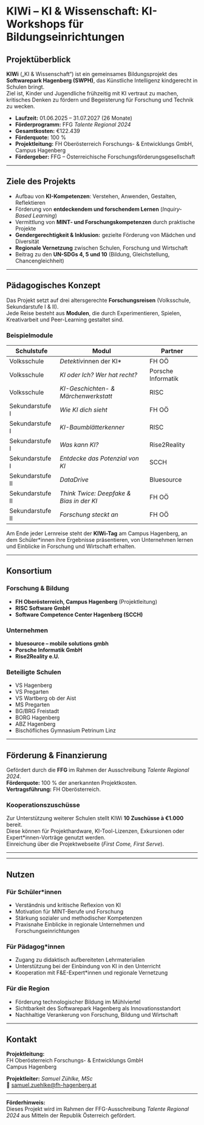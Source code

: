 # KIWi – KI & Wissenschaft: KI-Workshops für Bildungseinrichtungen

## Projektüberblick
**KIWi** („KI & Wissenschaft“) ist ein gemeinsames Bildungsprojekt des **Softwarepark Hagenberg (SWPH)**, das Künstliche Intelligenz kindgerecht in Schulen bringt.  
Ziel ist, Kinder und Jugendliche frühzeitig mit KI vertraut zu machen, kritisches Denken zu fördern und Begeisterung für Forschung und Technik zu wecken.

- **Laufzeit:** 01.06.2025 – 31.07.2027 (26 Monate)  
- **Förderprogramm:** FFG *Talente Regional 2024*  
- **Gesamtkosten:** €122.439  
- **Förderquote:** 100 %  
- **Projektleitung:** FH Oberösterreich Forschungs- & Entwicklungs GmbH, Campus Hagenberg  
- **Fördergeber:** FFG – Österreichische Forschungsförderungsgesellschaft  

---

## Ziele des Projekts
- Aufbau von **KI-Kompetenzen**: Verstehen, Anwenden, Gestalten, Reflektieren  
- Förderung von **entdeckendem und forschendem Lernen** (*Inquiry-Based Learning*)  
- Vermittlung von **MINT- und Forschungskompetenzen** durch praktische Projekte  
- **Gendergerechtigkeit & Inklusion:** gezielte Förderung von Mädchen und Diversität  
- **Regionale Vernetzung** zwischen Schulen, Forschung und Wirtschaft  
- Beitrag zu den **UN-SDGs 4, 5 und 10** (Bildung, Gleichstellung, Chancengleichheit)

---

## Pädagogisches Konzept
Das Projekt setzt auf drei altersgerechte **Forschungsreisen** (Volksschule, Sekundarstufe I & II).  
Jede Reise besteht aus **Modulen**, die durch Experimentieren, Spielen, Kreativarbeit und Peer-Learning gestaltet sind.

### Beispielmodule

| Schulstufe | Modul | Partner |
|-------------|--------|----------|
| Volksschule | *Detektiv*innen der KI* | FH OÖ |
| Volksschule | *KI oder Ich? Wer hat recht?* | Porsche Informatik |
| Volksschule | *KI-Geschichten- & Märchenwerkstatt* | RISC |
| Sekundarstufe I | *Wie KI dich sieht* | FH OÖ |
| Sekundarstufe I | *KI-Baumblätterkenner* | RISC |
| Sekundarstufe I | *Was kann KI?* | Rise2Reality |
| Sekundarstufe I | *Entdecke das Potenzial von KI* | SCCH |
| Sekundarstufe II | *DataDrive* | Bluesource |
| Sekundarstufe II | *Think Twice: Deepfake & Bias in der KI* | FH OÖ |
| Sekundarstufe II | *Forschung steckt an* | FH OÖ |

Am Ende jeder Lernreise steht der **KIWi-Tag** am Campus Hagenberg, an dem Schüler*innen ihre Ergebnisse präsentieren, von Unternehmen lernen und Einblicke in Forschung und Wirtschaft erhalten.

---

## Konsortium

### Forschung & Bildung
- **FH Oberösterreich, Campus Hagenberg** (Projektleitung)
- **RISC Software GmbH**
- **Software Competence Center Hagenberg (SCCH)**

### Unternehmen
- **bluesource – mobile solutions gmbh**
- **Porsche Informatik GmbH**
- **Rise2Reality e.U.**


### Beteiligte Schulen
- VS Hagenberg  
- VS Pregarten  
- VS Wartberg ob der Aist  
- MS Pregarten  
- BG/BRG Freistadt  
- BORG Hagenberg  
- ABZ Hagenberg  
- Bischöfliches Gymnasium Petrinum Linz  

---

## Förderung & Finanzierung
Gefördert durch die **FFG** im Rahmen der Ausschreibung *Talente Regional 2024*.  
**Förderquote:** 100 % der anerkannten Projektkosten.  
**Vertragsführung:** FH Oberösterreich.

### Kooperationszuschüsse
Zur Unterstützung weiterer Schulen stellt KIWi **10 Zuschüsse à €1.000** bereit.  
Diese können für Projekthardware, KI-Tool-Lizenzen, Exkursionen oder Expert*innen-Vorträge genutzt werden.  
Einreichung über die Projektwebseite (*First Come, First Serve*).

---



---

## Nutzen

### Für Schüler*innen
- Verständnis und kritische Reflexion von KI  
- Motivation für MINT-Berufe und Forschung  
- Stärkung sozialer und methodischer Kompetenzen  
- Praxisnahe Einblicke in regionale Unternehmen und Forschungseinrichtungen  

### Für Pädagog*innen
- Zugang zu didaktisch aufbereiteten Lehrmaterialien  
- Unterstützung bei der Einbindung von KI in den Unterricht  
- Kooperation mit F&E-Expert*innen und regionale Vernetzung  

### Für die Region
- Förderung technologischer Bildung im Mühlviertel  
- Sichtbarkeit des Softwarepark Hagenberg als Innovationsstandort  
- Nachhaltige Verankerung von Forschung, Bildung und Wirtschaft  

---

## Kontakt
**Projektleitung:**  
FH Oberösterreich Forschungs- & Entwicklungs GmbH  
Campus Hagenberg  

**Projektleiter:** *Samuel Zühlke, MSc*  
📧 samuel.zuehlke@fh-hagenberg.at  

---

**Förderhinweis:**  
Dieses Projekt wird im Rahmen der FFG-Ausschreibung *Talente Regional 2024* aus Mitteln der Republik Österreich gefördert.